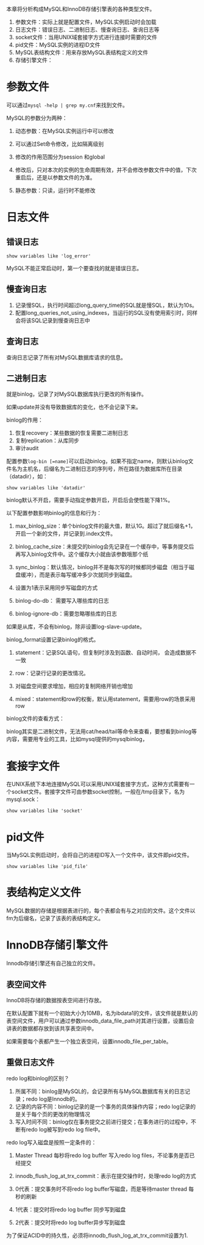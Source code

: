 本章将分析构成MySQL和InnoDB存储引擎表的各种类型文件。

1. 参数文件：实际上就是配置文件，MySQL实例启动时会加载
2. 日志文件：错误日志、二进制日志、慢查询日志、查询日志等
3. socket文件：当用UNIX域套接字方式进行连接时需要的文件
4. pid文件：MySQL实例的进程ID文件
5. MySQL表结构文件：用来存放MySQL表结构定义的文件
6. 存储引擎文件：

# 参数文件

可以通过`mysql -help | grep my.cnf`来找到文件。

MySQL的参数分为两种：

1. 动态参数：在MySQL实例运行中可以修改

1. 可以通过Set命令修改，比如隔离级别
2. 修改的作用范围分为session 和global
3. 修改后，只对本次的实例的生命周期有效，并不会修改参数文件中的值，下次重启后，还是以参数文件的为准。

1. 静态参数：只读，运行时不能修改

# 日志文件

## 错误日志

```
show variables like 'log_error'
```

MySQL不能正常启动时，第一个要查找的就是错误日志。

## 慢查询日志

1. 记录慢SQL，执行时间超过long_query_time的SQL就是慢SQL，默认为10s。
2. 配置long_queries_not_using_indexes，当运行的SQL没有使用索引时，同样会将该SQL记录到慢查询日志中



## 查询日志

查询日志记录了所有对MySQL数据库请求的信息。



## 二进制日志

就是binlog，记录了对MySQL数据库执行更改的所有操作。

如果update并没有导致数据库的变化，也不会记录下来。

binlog的作用：

1. 恢复recovery：某些数据的恢复需要二进制日志
2. 复制replication：从库同步
3. 审计audit



配置参数`log-bin [=name]`可以启动binlog，如果不指定name，则默认binlog文件名为主机名，后缀名为二进制日志的序列号，所在路径为数据库所在目录（datadir），如：

```
show variables like 'datadir'
```



binlog默认不开启，需要手动指定参数开启，开启后会使性能下降1%。



以下配置参数影响binlog的信息和行为：

1. max_binlog_size：单个binlog文件的最大值，默认1G。超过了就后缀名+1，开启一个新的文件，并记录到.index文件。
2. binlog_cache_size：未提交的binlog会先记录在一个缓存中，等事务提交后再写入binlog文件中。这个缓存大小就由该参数哦那个纸
3. sync_binlog：默认情况，binlog并不是每次写的时候都同步磁盘（相当于磁盘缓冲），而是表示每写缓冲多少次就同步到磁盘。

1. 设置为1表示采用同步写磁盘的方式

1. binlog-do-db： 需要写入哪些库的日志
2. binlog-ignore-db：需要忽略哪些库的日志



如果是从库，不会有binlog，除非设置log-slave-update。



binlog_format设置记录binlog的格式。

1. statement：记录SQL语句，但复制时涉及到函数、自动时间， 会造成数据不一致
2. row：记录行记录的更改情况。

1. 对磁盘空间要求增加，相应的复制网络开销也增加

1. mixed：statement和row的权衡，默认用statement，需要用row的场景采用row





binlog文件的查看方式：

binlog其实是二进制文件，无法用cat/head/tail等命令来查看，要想看到binlog等内容，需要用专业的工具，比如mysql提供的mysqlbinlog，

# 套接字文件

在UNIX系统下本地连接MySQL可以采用UNIX域套接字方式，这种方式需要有一个socket文件。套接字文件可由参数socket控制，一般在/tmp目录下，名为mysql.sock：

```
show variables like 'socket'
```

# pid文件

当MySQL实例启动时，会将自己的进程ID写入一个文件中，该文件即pid文件。

```
show variables like 'pid_file'
```

# 表结构定义文件

MySQL数据的存储是根据表进行的，每个表都会有与之对应的文件。这个文件以fm为后缀名，记录了该表的表结构定义。

# InnoDB存储引擎文件

Innodb存储引擎还有自己独立的文件。

## 表空间文件

InnoDB将存储的数据按表空间进行存放。

在默认配置下就有一个初始大小为10MB，名为ibdata1的文件，该文件就是默认的表空间文件，用户可以通过参数innodb_data_file_path对其进行设置，设置后会讲表的数据都存放到该共享表空间中。

如果需要每个表都产生一个独立表空间，设置innodb_file_per_table。


## 重做日志文件

redo log和binlog的区别？

1. 所属不同：binlog是MySQL的，会记录所有与MySQL数据库有关的日志记录；redo log是Innodb的。
2. 记录的内容不同：binlog记录的是一个事务的具体操作内容；redo log记录的是关于每个页的更改的物理情况
3. 写入时间不同：binlog仅在事务提交之前进行提交；在事务进行的过程中，不断有redo log被写到redo log file中。




redo log写入磁盘是按照一定条件的：

1. Master Thread 每秒将redo log buffer 写入redo log files，不论事务是否已经提交
2. innodb_flush_log_at_trx_commit：表示在提交操作时，处理redo log的方式

1. 0代表：提交事务时不将redo log buffer写磁盘，而是等待master thread 每秒的刷新
2. 1代表：提交时将redo log buffer 同步写到磁盘
3. 2代表：提交时将redo log buffer异步写到磁盘

为了保证ACID中的持久性，必须将innodb_flush_log_at_trx_commit设置为1.

